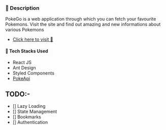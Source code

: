 ### 📇 Description

PokeGo is a web application through which you can fetch your favourite Pokemons.
Visit the site and find out amazing and new informations about various Pokemons

- [Click here to visit 🚀](https://mypokego.netlify.app/)

#### 🔧 Tech Stacks Used

- React JS
- Ant Design
- Styled Components
- [PokeApi](https://pokeapi.co/)



## TODO:-

- [] Lazy Loading
- [] State Management
- [] Bookmarks
- [] Authentication
